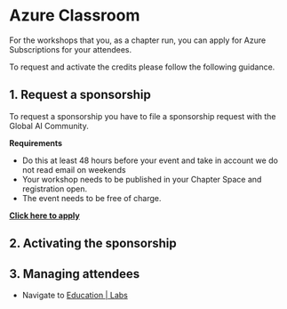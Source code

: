 # Azure Classroom

For the workshops that you, as a chapter run, you can apply for Azure Subscriptions for your attendees. 

To request and activate the credits please follow the following guidance.

## 1. Request a sponsorship

To request a sponsorship you have to file a sponsorship request with the Global AI Community.

**Requirements**
- Do this at least 48 hours before your event and take in account we do not read email on weekends
- Your workshop needs to be published in your Chapter Space and registration open.
- The event needs to be free of charge.

**[Click here to apply]()**


## 2. Activating the sponsorship


## 3. Managing attendees

- Navigate to [Education | Labs](https://portal.azure.com/#view/Microsoft_Azure_Education/EducationMenuBlade/~/labs)
